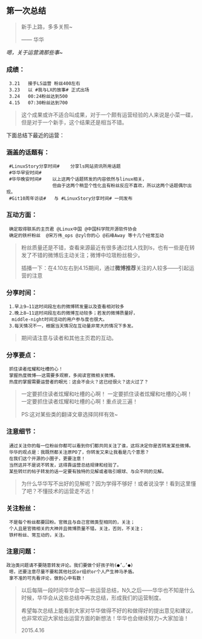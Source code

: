 ## 第一次总结 ##
>新手上路，多多关照~
>
>   —— 华华

*嗯，关于运营滴那些事~*

### 成绩： ###

     3.21   接手LS运营 粉丝400左右
     3.23   以 #我与LX的故事# 正式出场
     3.24   00:24粉丝达到500
     4.15   07:30粉丝达到700
>这个成果或许不适合叫成果，对于一个颇有运营经验的人来说是小菜一碟，但是对于一个新手，这个结果还是相当不错。

下面总结下最近的运营：

### 涵盖的话题有： ###

     #LinuxStory分享时间#    分享ls网站资讯所用话题
     #华华早安时间#
     #华华晚安时间#    以上这两个话题转发的内容依然与linux相关，
                     但由于这两个稍显个性化且有粉丝反应不喜欢，所以这两个话题偶尔出现。
     #Git10周年访谈#   与 #LinuxStory分享时间# 一同发布

### 互动方面： ###

     确定取得联系的主页君 @Linux中国 @中国科学院开源软件协会
     确定的铁杆粉丝  @宋万伟_ops @zyl你的心 @石峰Away 等十几个经常互动
>粉丝质量还是不错，查看来源最近有很多通过找人找到ls，也有一些是在转发了不错的微博后主动关注；微博中垃圾粉丝极少。
>
>插播一下：在4.10左右到4.15期间，通过**微博推荐**关注的人较多——引起运营的注意

### 分享时间： ###

     1.早上9—11这时间段左右的微博转发量以及查看相对较多
     2.晚上8—11这时间段左右的微博互动较多；若发的微博质量好，
      middle-night时间活动的用户参与度也很大。
     3.每天情况不一，根据当天情况在互动量非常大的情况下多发。
>期间请注意与读者和其他主页君的互动。

### 分享要点： ###

     抓住读者炫耀和吐槽的心！
     掌握热度微博——这需要多观察，多阅读官微相关微博。
     热度的掌握需要运营者的眼光：这会不会火？这已经很火？这火过了？
>一定要抓住读者炫耀和吐槽的心啊！ 一定要抓住读者炫耀和吐槽的心啊！一定要抓住读者炫耀和吐槽的心啊！重点说三遍！
>
>PS:这对某些类的翻译文章选择同样有效~

### 注意细节： ###

     通过关注你的每一位粉丝你都可以看到你们都共同关注了谁，这将决定你是否转发某些微博。
     华华的观点是：我既然都关注原PO了，你转发又来让我看是几个意思？
     在我们这个开源的小圈子，更要注意！
     当然这并不是说不转发，这得靠运营总结规律和经验了。
     某些转烂的帖子转发的话一定要有独特的见解或者吸引眼球、与众不同的见解。
>为什么华华写不出好的见解呢？因为学得不够好！或者说没学！看到这里懂了吧？不懂技术的运营走不远！

### 关注粉丝： ###
     不是每个粉丝都要回粉。官微且与自己官微类型相同的，关注；
     个人且是官微相关的大神并且微博质量不错，关注，否则，不关注；
     铁杆粉丝、常互动的，关注。

### 注意问题： ###
    政治类问题请不要随意转发评论。我们要做个好孩子哟(●’◡’●) 
     嗯，还要注意尽量不要和其他社区or组织or个人产生神马矛盾。
     拿不准的可先看评论，做到心中有数！




>以后每隔一段时间华华会写一些运营总结，N久之后——华华也不知是什么时候，华华会从这些总结中再次总结，形成我们的运营制度。
>
>希望每次总结上能看到大家对华华做得不好的和做得好的提出意见和建议，也非常欢迎大家给出运营方面的新想法！华华也会继续努力~大家加油！
>
>2015.4.16
